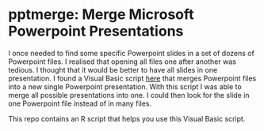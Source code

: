 # pptmerge: Merge Microsoft Powerpoint Presentations

I once needed to find some specific Powerpoint slides in a set of dozens of
Powerpoint files. I realised that opening all files one after another was
tedious. I thought that it would be better to have all slides in one
presentation. I found a Visual Basic script
[here](https://zoomicon.wordpress.com/2007/12/12/pptmerge-merge-multiple-powerpoint-presentations-into-a-single-ppt-file/)
that merges Powerpoint files into a new single Powerpoint presentation. With
this script I was able to merge all possible presentations into one. I could
then look for the slide in one Powerpoint file instead of in many files.

This repo contains an R script that helps you use this Visual Basic script.

